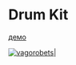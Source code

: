 # Drum Kit

[демо](https://vagorobets.github.io/drum_machine/)

[![vagorobets|](https://i.imgur.com/EknO1ML.png)](https://vagorobets.github.io/drum_machine/)
